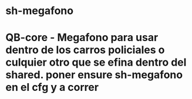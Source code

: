 # sh-megafono
# QB-core  - Megafono para usar dentro de los carros policiales o culquier otro que se efina dentro del shared.  poner ensure sh-megafono en el cfg y a correr
